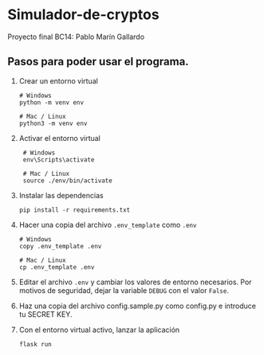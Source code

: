 # Simulador-de-cryptos
Proyecto final BC14: Pablo Marín Gallardo

## Pasos para poder usar el programa.

1. Crear un entorno virtual

   ```shell
   # Windows
   python -m venv env

   # Mac / Linux
   python3 -m venv env
   ```

2. Activar el entorno virtual

   ```shell
    # Windows
    env\Scripts\activate

    # Mac / Linux
    source ./env/bin/activate

3. Instalar las dependencias

   ```shell
   pip install -r requirements.txt
   ```

4. Hacer una copia del archivo `.env_template` como `.env`

   ```shell
   # Windows
   copy .env_template .env

   # Mac / Linux
   cp .env_template .env
   ```

5. Editar el archivo `.env` y cambiar los valores de
   entorno necesarios. Por motivos de seguridad, dejar
   la variable `DEBUG` con el valor `False`.

6. Haz una copia del archivo config.sample.py como
   config.py e introduce tu SECRET KEY.

7. Con el entorno virtual activo, lanzar la aplicación

   ```shell
   flask run
   ```